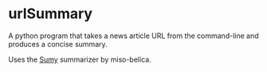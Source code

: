 # urlSummary
A python program that takes a news article URL from the command-line and produces a concise summary.

Uses the [Sumy](https://github.com/miso-belica/sumy) summarizer by miso-belica.
